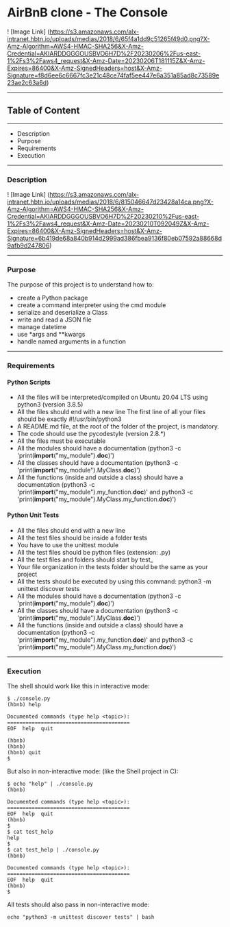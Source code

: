 # AirBnB clone - The Console

! [Image Link] (<https://s3.amazonaws.com/alx-intranet.hbtn.io/uploads/medias/2018/6/65f4a1dd9c51265f49d0.png?X-Amz-Algorithm=AWS4-HMAC-SHA256&X-Amz-Credential=AKIARDDGGGOUSBVO6H7D%2F20230206%2Fus-east-1%2Fs3%2Faws4_request&X-Amz-Date=20230206T181115Z&X-Amz-Expires=86400&X-Amz-SignedHeaders=host&X-Amz-Signature=f8d6ee6c6667fc3e21c48ce74faf5ee447e6a351a85ad8c73589e23ae2c63a6d>)

---

## Table of Content

---

* Description
* Purpose
* Requirements
* Execution

---

### Description

! [Image Link] (<https://s3.amazonaws.com/alx-intranet.hbtn.io/uploads/medias/2018/6/815046647d23428a14ca.png?X-Amz-Algorithm=AWS4-HMAC-SHA256&X-Amz-Credential=AKIARDDGGGOUSBVO6H7D%2F20230210%2Fus-east-1%2Fs3%2Faws4_request&X-Amz-Date=20230210T092049Z&X-Amz-Expires=86400&X-Amz-SignedHeaders=host&X-Amz-Signature=6b419de68a840b914d2999ad386fbea9136f80eb07592a88668d9afb9d247806>)

---

### Purpose

The purpose of this project is to understand how to:

* create a Python package
* create a command interpreter using the cmd module
* serialize and deserialize a Class
* write and read a JSON file
* manage datetime
* use *args and **kwargs
* handle named arguments in a function

---

### Requirements

#### Python Scripts

* All the files will be interpreted/compiled on Ubuntu 20.04 LTS using python3 (version 3.8.5)
* All the files should end with a new line
The first line of all your files should be exactly #!/usr/bin/python3
* A README.md file, at the root of the folder of the project, is mandatory.
* The code should use the pycodestyle (version 2.8.*)
* All the files must be executable
* All the modules should have a documentation (python3 -c 'print(__import__("my_module").__doc__)')
* All the classes should have a documentation (python3 -c 'print(__import__("my_module").MyClass.__doc__)')
* All the functions (inside and outside a class) should have a documentation (python3 -c 'print(__import__("my_module").my_function.__doc__)' and python3 -c 'print(__import__("my_module").MyClass.my_function.__doc__)')

#### Python Unit Tests

* All the files should end with a new line
* All the test files should be inside a folder tests
* You have to use the unittest module
* All the test files should be python files (extension: .py)
* All the test files and folders should start by test_
* Your file organization in the tests folder should be the same as your project
* All the tests should be executed by using this command: python3 -m unittest discover tests
* All the modules should have a documentation (python3 -c 'print(__import__("my_module").__doc__)')
* All the classes should have a documentation (python3 -c 'print(__import__("my_module").MyClass.__doc__)')
* All the functions (inside and outside a class) should have a documentation (python3 -c 'print(__import__("my_module").my_function.__doc__)' and python3 -c 'print(__import__("my_module").MyClass.my_function.__doc__)')

---

### Execution

The shell should work like this in interactive mode:

```Terminal
$ ./console.py
(hbnb) help

Documented commands (type help <topic>):
========================================
EOF  help  quit

(hbnb)
(hbnb)
(hbnb) quit
$
```

But also in non-interactive mode: (like the Shell project in C):

```Terminal
$ echo "help" | ./console.py
(hbnb)

Documented commands (type help <topic>):
========================================
EOF  help  quit
(hbnb)
$
$ cat test_help
help
$
$ cat test_help | ./console.py
(hbnb)

Documented commands (type help <topic>):
========================================
EOF  help  quit
(hbnb)
$
```

All tests should also pass in non-interactive mode:

```Terminal
echo "python3 -m unittest discover tests" | bash
```

